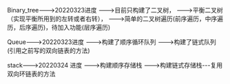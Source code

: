 Binary_tree--->20220323进度
                   --->目前只构建了二叉树，
                   --->平衡二叉树（实现平衡所用到的左转或者右转），
                   --->简单的二叉树遍历(前序遍历，中序遍历，后序遍历)，待加入功能(层序遍历)

Queue--->20220323进度
            --->构建了顺序循环队列
            --->构建了链式队列(引用之前写的双向链表的方法)

stack--->20220324 进度
            --->构建顺序存储栈
            --->构建链式存储栈---复用双向环链表的方法
